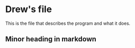 # Drew's file
This is the file that describes the program and what it does.

## Minor heading in markdown
